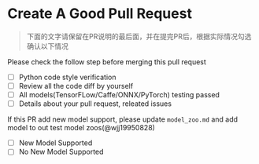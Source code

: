 # Create A Good Pull Request

> 下面的文字请保留在PR说明的最后面，并在提完PR后，根据实际情况勾选确认以下情况  

Please check the follow step before merging this pull request

- [ ] Python code style verification
- [ ] Review all the code diff by yourself
- [ ] All models(TensorFLow/Caffe/ONNX/PyTorch) testing passed
- [ ] Details about your pull request, releated issues

If this PR add new model support, please update `model_zoo.md` and add model to out test model zoos(@wjj19950828)
- [ ] New Model Supported
- [ ] No New Model Supported
